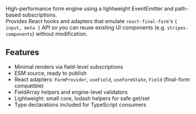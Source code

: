 High-performance form engine using a lightweight EventEmitter and path-based subscriptions.  
Provides React hooks and adapters that emulate `react-final-form`'s `{ input, meta }` API so you can reuse existing UI components (e.g. `stripes-components`) without modification.

## Features

- Minimal renders via field-level subscriptions
- ESM source, ready to publish
- React adapters: `FormProvider`, `useField`, `useFormState`, `Field` (final-form compatible)
- FieldArray helpers and engine-level validators
- Lightweight: small core, lodash helpers for safe get/set
- Type declarations included for TypeScript consumers